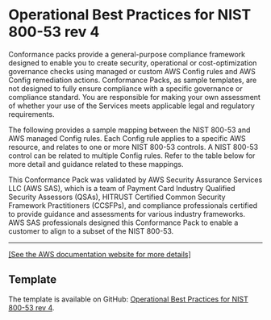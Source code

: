 # Operational Best Practices for NIST 800\-53 rev 4<a name="operational-best-practices-for-nist-800-53_rev_4"></a>

Conformance packs provide a general\-purpose compliance framework designed to enable you to create security, operational or cost\-optimization governance checks using managed or custom AWS Config rules and AWS Config remediation actions\. Conformance Packs, as sample templates, are not designed to fully ensure compliance with a specific governance or compliance standard\. You are responsible for making your own assessment of whether your use of the Services meets applicable legal and regulatory requirements\.

The following provides a sample mapping between the NIST 800\-53 and AWS managed Config rules\. Each Config rule applies to a specific AWS resource, and relates to one or more NIST 800\-53 controls\. A NIST 800\-53 control can be related to multiple Config rules\. Refer to the table below for more detail and guidance related to these mappings\.

 This Conformance Pack was validated by AWS Security Assurance Services LLC \(AWS SAS\), which is a team of Payment Card Industry Qualified Security Assessors \(QSAs\), HITRUST Certified Common Security Framework Practitioners \(CCSFPs\), and compliance professionals certified to provide guidance and assessments for various industry frameworks\. AWS SAS professionals designed this Conformance Pack to enable a customer to align to a subset of the NIST 800\-53\.


****  
[\[See the AWS documentation website for more details\]](http://docs.aws.amazon.com/config/latest/developerguide/operational-best-practices-for-nist-800-53_rev_4.html)

## Template<a name="800-53_rev_4-conformance-pack-sample"></a>

The template is available on GitHub: [Operational Best Practices for NIST 800\-53 rev 4](https://github.com/awslabs/aws-config-rules/blob/master/aws-config-conformance-packs/Operational-Best-Practices-for-NIST-800-53-rev-4.yaml)\.